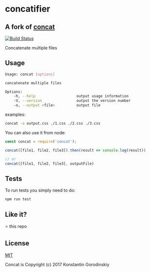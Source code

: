 # concatifier
## A fork of [concat](https://github.com/gko/concat)

[![Build Status](https://travis-ci.org/gko/concat.svg?branch=master)](https://travis-ci.org/gko/concat)

Concatenate multiple files

## Usage

```bash
Usage: concat [options]

concatenate multiple files

Options:
    -h, --help                   output usage information
    -V, --version                output the version number
    -o, --output <file>          output file
```

examples:
```bash
concat -o output.css ./1.css ./2.css ./3.css
```

You can also use it from node:

```javascript
const concat = require('concat');

concat([file1, file2, file3]).then(result => console.log(result))

// or
concat([file1, file2, file3], outputFile)
```

## Tests

To run tests you simply need to do:
```bash
npm run test
```

## Like it?

:star: this repo

## License

[MIT](http://opensource.org/licenses/MIT)

Concat is Copyright (c) 2017 Konstantin Gorodinskiy

